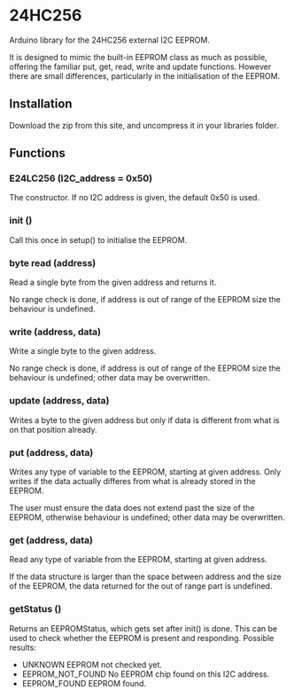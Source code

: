 # 24HC256
Arduino library for the 24HC256 external I2C EEPROM.

It is designed to mimic the built-in EEPROM class as much as possible, offering the familiar put, get, read, write and update functions. However there are small differences, particularly in the initialisation of the EEPROM.

## Installation
Download the zip from this site, and uncompress it in your libraries folder. 

## Functions

### E24LC256 (I2C_address = 0x50)
The constructor. If no I2C address is given, the default 0x50 is used.

### init ()
Call this once in setup() to initialise the EEPROM.

### byte read (address)
Read a single byte from the given address and returns it.

No range check is done, if address is out of range of the EEPROM size the behaviour is undefined.

### write (address, data)
Write a single byte to the given address.

No range check is done, if address is out of range of the EEPROM size the behaviour is undefined; other data may be overwritten.

### update (address, data)
Writes a byte to the given address but only if data is different from what is on that position already.

### put (address, data)
Writes any type of variable to the EEPROM, starting at given address. Only writes if the data actually differes from what is already stored in the EEPROM. 

The user must ensure the data does not extend past the size of the EEPROM, otherwise behaviour is undefined; other data may be overwritten.

### get (address, data)
Read any type of variable from the EEPROM, starting at given address. 

If the data structure is larger than the space between address and the size of the EEPROM, the data returned for the out of range part is undefined.

### getStatus ()
Returns an EEPROMStatus, which gets set after init() is done. This can be used to check whether the EEPROM is present and responding. Possible results:
* UNKNOWN EEPROM not checked yet.
* EEPROM_NOT_FOUND No EEPROM chip found on this I2C address.
* EEPROM_FOUND EEPROM found.
